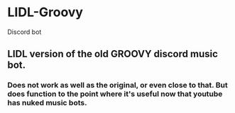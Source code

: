 # LIDL-Groovy
Discord bot

## LIDL version of the old GROOVY discord music bot.
### Does not work as well as the original, or even close to that. But does function to the point where it's useful now that youtube has nuked music bots.
